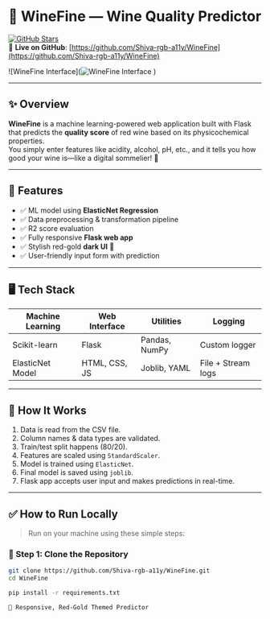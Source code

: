 # 🍷 WineFine — Wine Quality Predictor

[![GitHub Stars](https://img.shields.io/github/stars/Shiva-rgb-a11y/WineFine?style=social)](https://github.com/Shiva-rgb-a11y/WineFine)  
🔗 **Live on GitHub**: [https://github.com/Shiva-rgb-a11y/WineFine](https://github.com/Shiva-rgb-a11y/WineFine)


![WineFine Interface](![WineFine Interface](https://raw.githubusercontent.com/Shiva-rgb-a11y/WineFine/main/static/output.png)
)




---

## ✨ Overview
**WineFine** is a machine learning-powered web application built with Flask that predicts the **quality score** of red wine based on its physicochemical properties.  
You simply enter features like acidity, alcohol, pH, etc., and it tells you how good your wine is—like a digital sommelier! 🍷

---

## 🚀 Features
- ✅ ML model using **ElasticNet Regression**
- ✅ Data preprocessing & transformation pipeline
- ✅ R2 score evaluation
- ✅ Fully responsive **Flask web app**
- ✅ Stylish red-gold **dark UI** 🍷
- ✅ User-friendly input form with prediction

---

## 🖥️ Tech Stack

| Machine Learning | Web Interface | Utilities | Logging |
|------------------|----------------|-----------|---------|
| Scikit-learn     | Flask           | Pandas, NumPy | Custom logger |
| ElasticNet Model | HTML, CSS, JS   | Joblib, YAML  | File + Stream logs |

---

## 🧪 How It Works

1. Data is read from the CSV file.
2. Column names & data types are validated.
3. Train/test split happens (80/20).
4. Features are scaled using `StandardScaler`.
5. Model is trained using `ElasticNet`.
6. Final model is saved using `joblib`.
7. Flask app accepts user input and makes predictions in real-time.

---

## ✅ How to Run Locally

> Run on your machine using these simple steps:

### 🔁 Step 1: Clone the Repository

```bash
git clone https://github.com/Shiva-rgb-a11y/WineFine.git
cd WineFine

pip install -r requirements.txt

🍷 Responsive, Red-Gold Themed Predictor

